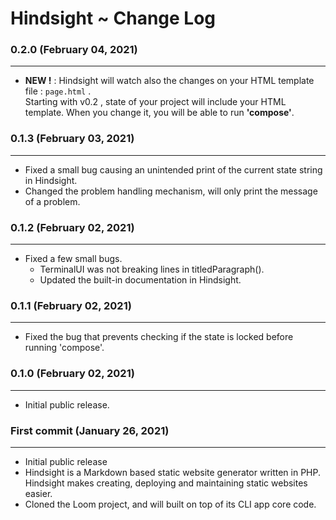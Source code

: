 # Hindsight ~ Change Log

### 0.2.0 (February 04, 2021) 

---

- **NEW !** : Hindsight will watch also the changes on your HTML template file :  `page.html` .<br>Starting with v0.2 , state of your project will include your HTML template. When you change it, you will be able to run **'compose'**.

### 0.1.3 (February 03, 2021) 

---

- Fixed a small bug causing an unintended print of the current state string in Hindsight.
- Changed the problem handling mechanism, will only print the message of a problem.

### 0.1.2 (February 02, 2021) 

---

- Fixed a few small bugs. 
  - TerminalUI was not breaking lines in titledParagraph().
  - Updated the built-in documentation in Hindsight.

### 0.1.1 (February 02, 2021) 

---

- Fixed the bug that prevents checking if the state is locked before running 'compose'.

### 0.1.0 (February 02, 2021) 

---

- Initial public release.

### First commit (January 26, 2021) 

---

- Initial public release
- Hindsight is a Markdown based static website generator written in PHP. <br>Hindsight makes creating, deploying and maintaining static websites easier.
- Cloned the Loom project, and will built on top of its CLI app core code.
